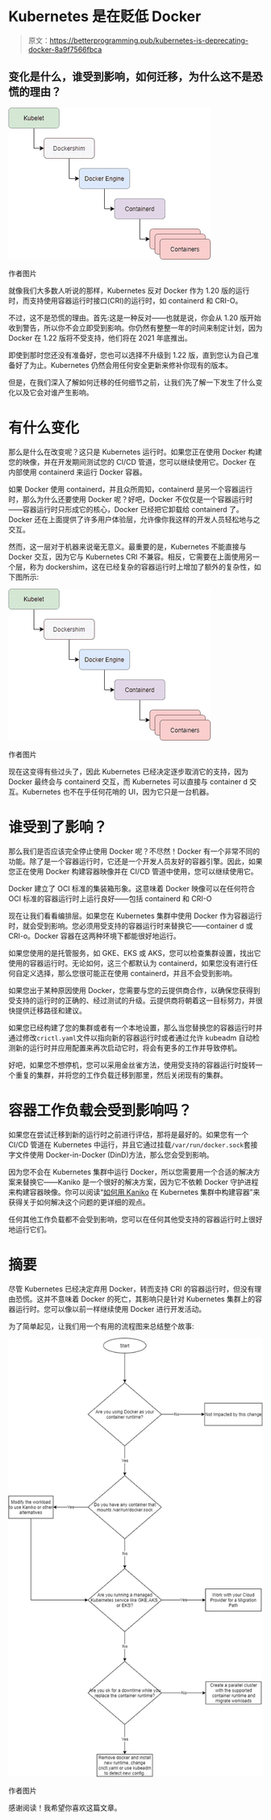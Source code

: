 # Kubernetes 是在贬低 Docker

> 原文：<https://betterprogramming.pub/kubernetes-is-deprecating-docker-8a9f7566fbca>

## 变化是什么，谁受到影响，如何迁移，为什么这不是恐慌的理由？

![](img/037219bdb9817ddaa4a452dd7958ecc4.png)

作者图片

就像我们大多数人听说的那样，Kubernetes 反对 Docker 作为 1.20 版的运行时，而支持使用容器运行时接口(CRI)的运行时，如 containerd 和 CRI-O。

不过，这不是恐慌的理由。首先:这是一种反对——也就是说，你会从 1.20 版开始收到警告，所以你不会立即受到影响。你仍然有整整一年的时间来制定计划，因为 Docker 在 1.22 版将不受支持，他们将在 2021 年底推出。

即使到那时您还没有准备好，您也可以选择不升级到 1.22 版，直到您认为自己准备好了为止。Kubernetes 仍然会用任何安全更新来修补你现有的版本。

但是，在我们深入了解如何迁移的任何细节之前，让我们先了解一下发生了什么变化以及它会对谁产生影响。

# 有什么变化

那么是什么在改变呢？这只是 Kubernetes 运行时。如果您正在使用 Docker 构建您的映像，并在开发期间测试您的 CI/CD 管道，您可以继续使用它。Docker 在内部使用 containerd 来运行 Docker 容器。

如果 Docker 使用 containerd，并且众所周知，containerd 是另一个容器运行时，那么为什么还要使用 Docker 呢？好吧，Docker 不仅仅是一个容器运行时——容器运行时只形成它的核心，Docker 已经把它卸载给 containerd 了。Docker 还在上面提供了许多用户体验层，允许像你我这样的开发人员轻松地与之交互。

然而，这一层对于机器来说毫无意义。最重要的是，Kubernetes 不能直接与 Docker 交互，因为它与 Kubernetes CRI 不兼容。相反，它需要在上面使用另一个层，称为 dockershim，这在已经复杂的容器运行时上增加了额外的复杂性，如下图所示:

![](img/41d2a416322c672088c1be3705a3f12a.png)

作者图片

现在这变得有些过头了，因此 Kubernetes 已经决定逐步取消它的支持，因为 Docker 最终会与 containerd 交互，而 Kubernetes 可以直接与 container d 交互。Kubernetes 也不在乎任何花哨的 UI，因为它只是一台机器。

# 谁受到了影响？

那么我们是否应该完全停止使用 Docker 呢？不尽然！Docker 有一个非常不同的功能。除了是一个容器运行时，它还是一个开发人员友好的容器引擎。因此，如果您正在使用 Docker 构建容器映像并在 CI/CD 管道中使用，您可以继续使用它。

Docker 建立了 OCI 标准的集装箱形象。这意味着 Docker 映像可以在任何符合 OCI 标准的容器运行时上运行良好——包括 containerd 和 CRI-O

现在让我们看看编排层。如果您在 Kubernetes 集群中使用 Docker 作为容器运行时，就会受到影响。您必须用受支持的容器运行时来替换它——container d 或 CRI-o。Docker 容器在这两种环境下都能很好地运行。

如果您使用的是托管服务，如 GKE、EKS 或 AKS，您可以检查集群设置，找出它使用的容器运行时。无论如何，这三个都默认为 containerd，如果您没有进行任何自定义选择，那么您很可能正在使用 containerd，并且不会受到影响。

如果您出于某种原因使用 Docker，您需要与您的云提供商合作，以确保您获得到受支持的运行时的正确的、经过测试的升级。云提供商将朝着这一目标努力，并很快提供迁移路径和建议。

如果您已经构建了您的集群或者有一个本地设置，那么当您替换您的容器运行时并通过修改`crictl.yaml`文件以指向新的容器运行时或者通过允许 kubeadm 自动检测新的运行时并应用配置来再次启动它时，将会有更多的工作并导致停机。

好吧，如果您不想停机，您可以采用金丝雀方法，使用受支持的容器运行时旋转一个重复的集群，并将您的工作负载迁移到那里，然后关闭现有的集群。

# 容器工作负载会受到影响吗？

如果您在尝试迁移到新的运行时之前进行评估，那将是最好的。如果您有一个 CI/CD 管道在 Kubernetes 中运行，并且它通过挂载`/var/run/docker.sock`套接字文件使用 Docker-in-Docker (DinD)方法，那么您会受到影响。

因为您不会在 Kubernetes 集群中运行 Docker，所以您需要用一个合适的解决方案来替换它——Kaniko 是一个很好的解决方案，因为它不依赖 Docker 守护进程来构建容器映像。你可以阅读“[如何用 Kaniko](https://medium.com/better-programming/how-to-build-containers-in-a-kubernetes-cluster-with-kaniko-2d01cd3242a7) 在 Kubernetes 集群中构建容器”来获得关于如何解决这个问题的更详细的观点。

任何其他工作负载都不会受到影响，您可以在任何其他受支持的容器运行时上很好地运行它们。

# 摘要

尽管 Kubernetes 已经决定弃用 Docker，转而支持 CRI 的容器运行时，但没有理由恐慌。这并不意味着 Docker 的死亡，其影响只是针对 Kubernetes 集群上的容器运行时。您可以像以前一样继续使用 Docker 进行开发活动。

为了简单起见，让我们用一个有用的流程图来总结整个故事:

![](img/4db7a53f14edf3e47400b4fbf895932a.png)

作者图片

感谢阅读！我希望你喜欢这篇文章。